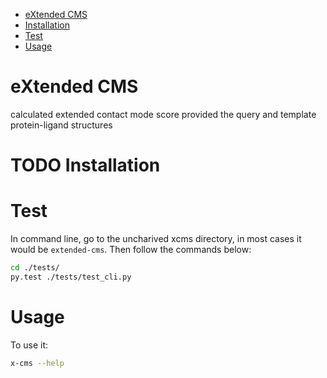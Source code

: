 - [eXtended CMS](#sec-1)
- [Installation](#sec-2)
- [Test](#sec-3)
- [Usage](#sec-4)

# eXtended CMS<a id="orgheadline1"></a>

calculated extended contact mode score provided the query and template protein-ligand structures

# TODO Installation<a id="orgheadline2"></a>

# Test<a id="orgheadline3"></a>

In command line, go to the uncharived xcms directory, in most cases it would be `extended-cms`.
Then follow the commands below:

```sh
cd ./tests/
py.test ./tests/test_cli.py
```

# Usage<a id="orgheadline4"></a>

To use it:

```sh
x-cms --help
```
